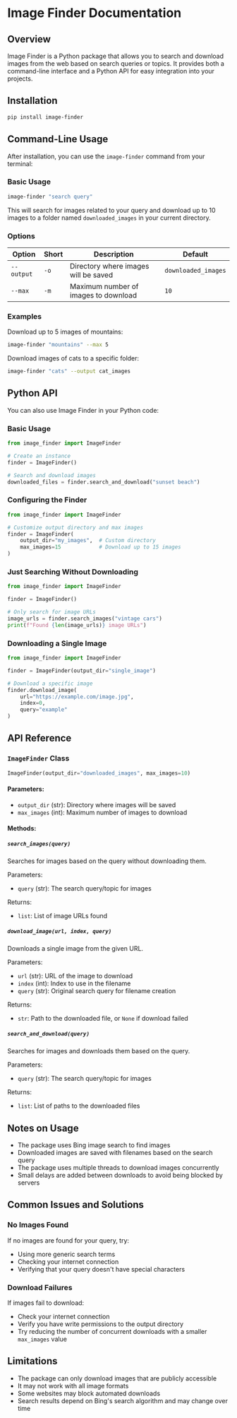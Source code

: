 # Image Finder Documentation

## Overview

Image Finder is a Python package that allows you to search and download images from the web based on search queries or topics. It provides both a command-line interface and a Python API for easy integration into your projects.

## Installation

```bash
pip install image-finder
```

## Command-Line Usage

After installation, you can use the `image-finder` command from your terminal:

### Basic Usage

```bash
image-finder "search query"
```

This will search for images related to your query and download up to 10 images to a folder named `downloaded_images` in your current directory.

### Options

| Option | Short | Description | Default |
|--------|-------|-------------|---------|
| `--output` | `-o` | Directory where images will be saved | `downloaded_images` |
| `--max` | `-m` | Maximum number of images to download | `10` |

### Examples

Download up to 5 images of mountains:
```bash
image-finder "mountains" --max 5
```

Download images of cats to a specific folder:
```bash
image-finder "cats" --output cat_images
```

## Python API

You can also use Image Finder in your Python code:

### Basic Usage

```python
from image_finder import ImageFinder

# Create an instance
finder = ImageFinder()

# Search and download images
downloaded_files = finder.search_and_download("sunset beach")
```

### Configuring the Finder

```python
from image_finder import ImageFinder

# Customize output directory and max images
finder = ImageFinder(
    output_dir="my_images",  # Custom directory
    max_images=15            # Download up to 15 images
)
```

### Just Searching Without Downloading

```python
from image_finder import ImageFinder

finder = ImageFinder()

# Only search for image URLs
image_urls = finder.search_images("vintage cars")
print(f"Found {len(image_urls)} image URLs")
```

### Downloading a Single Image

```python
from image_finder import ImageFinder

finder = ImageFinder(output_dir="single_image")

# Download a specific image
finder.download_image(
    url="https://example.com/image.jpg",
    index=0,
    query="example"
)
```

## API Reference

### `ImageFinder` Class

```python
ImageFinder(output_dir="downloaded_images", max_images=10)
```

#### Parameters:
- `output_dir` (str): Directory where images will be saved
- `max_images` (int): Maximum number of images to download

#### Methods:

##### `search_images(query)`
Searches for images based on the query without downloading them.

Parameters:
- `query` (str): The search query/topic for images

Returns:
- `list`: List of image URLs found

##### `download_image(url, index, query)`
Downloads a single image from the given URL.

Parameters:
- `url` (str): URL of the image to download
- `index` (int): Index to use in the filename
- `query` (str): Original search query for filename creation

Returns:
- `str`: Path to the downloaded file, or `None` if download failed

##### `search_and_download(query)`
Searches for images and downloads them based on the query.

Parameters:
- `query` (str): The search query/topic for images

Returns:
- `list`: List of paths to the downloaded files

## Notes on Usage

- The package uses Bing image search to find images
- Downloaded images are saved with filenames based on the search query
- The package uses multiple threads to download images concurrently
- Small delays are added between downloads to avoid being blocked by servers

## Common Issues and Solutions

### No Images Found

If no images are found for your query, try:
- Using more generic search terms
- Checking your internet connection
- Verifying that your query doesn't have special characters

### Download Failures

If images fail to download:
- Check your internet connection
- Verify you have write permissions to the output directory
- Try reducing the number of concurrent downloads with a smaller `max_images` value

## Limitations

- The package can only download images that are publicly accessible
- It may not work with all image formats
- Some websites may block automated downloads
- Search results depend on Bing's search algorithm and may change over time